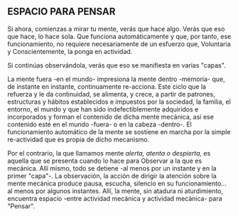 ## ESPACIO PARA PENSAR

Si ahora, comienzas a mirar tu mente, verás que hace algo.
Verás que eso que hace, lo hace sola.
Que funciona automáticamente y que, por tanto, ese funcionamiento,
no requiere necesariamente de un esfuerzo que, Voluntaria y Conscientemente,
la ponga en actividad.

Si continúas observándola,
verás que eso se manifiesta en varias "capas".

La mente fuera -en el mundo- impresiona la mente dentro -memoria- que,
de instante en instante, continuamente re-acciona.
Este ciclo que la refuerza y le da continuidad, se alimenta, y crece,
a partir de patrones, estructuras y hábitos establecidos e impuestos por la sociedad,
la familia, el entorno, el mundo y que han sido indefectiblemente adquiridos e incorporados
y forman el contenido de dicha mente mecánica,
así ese contenido esté en el mundo -fuera- o en la cabeza -dentro-.
El funcionamiento automático de la mente
se sostiene en marcha por la simple re-actividad que es propia de dicho mecanismo.

Por el contrario, la que llamamos mente _alerta, atenta o despierta,_
es aquella que se presenta cuando lo hace para Observar a la que es mecánica.
Allí mismo, todo se detiene -al menos por un instante y en la primer "capa"-.
La observación, la acción de dirigir la atención sobre la mente mecánica
produce pausa, escucha, silencio en su funcionamiento…
al menos por algunos instantes.
Allí, la mente, sin atadura ni aturdimiento,
encuentra espacio -entre actividad mecánica y actividad mecánica-
para "Pensar".